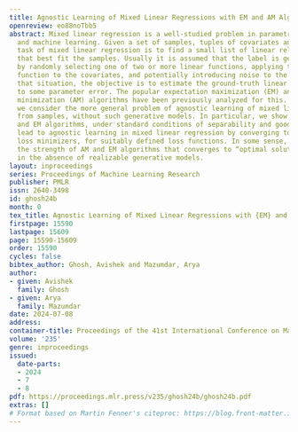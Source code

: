```yaml
---
title: Agnostic Learning of Mixed Linear Regressions with EM and AM Algorithms
openreview: eo88noTbb5
abstract: Mixed linear regression is a well-studied problem in parametric statistics
  and machine learning. Given a set of samples, tuples of covariates and labels, the
  task of mixed linear regression is to find a small list of linear relationships
  that best fit the samples. Usually it is assumed that the label is generated stochastically
  by randomly selecting one of two or more linear functions, applying this chosen
  function to the covariates, and potentially introducing noise to the result. In
  that situation, the objective is to estimate the ground-truth linear functions up
  to some parameter error. The popular expectation maximization (EM) and alternating
  minimization (AM) algorithms have been previously analyzed for this. In this paper,
  we consider the more general problem of agnostic learning of mixed linear regression
  from samples, without such generative models. In particular, we show that the AM
  and EM algorithms, under standard conditions of separability and good initialization,
  lead to agnostic learning in mixed linear regression by converging to the population
  loss minimizers, for suitably defined loss functions. In some sense, this shows
  the strength of AM and EM algorithms that converges to “optimal solutions” even
  in the absence of realizable generative models.
layout: inproceedings
series: Proceedings of Machine Learning Research
publisher: PMLR
issn: 2640-3498
id: ghosh24b
month: 0
tex_title: Agnostic Learning of Mixed Linear Regressions with {EM} and {AM} Algorithms
firstpage: 15590
lastpage: 15609
page: 15590-15609
order: 15590
cycles: false
bibtex_author: Ghosh, Avishek and Mazumdar, Arya
author:
- given: Avishek
  family: Ghosh
- given: Arya
  family: Mazumdar
date: 2024-07-08
address:
container-title: Proceedings of the 41st International Conference on Machine Learning
volume: '235'
genre: inproceedings
issued:
  date-parts:
  - 2024
  - 7
  - 8
pdf: https://proceedings.mlr.press/v235/ghosh24b/ghosh24b.pdf
extras: []
# Format based on Martin Fenner's citeproc: https://blog.front-matter.io/posts/citeproc-yaml-for-bibliographies/
---
```

